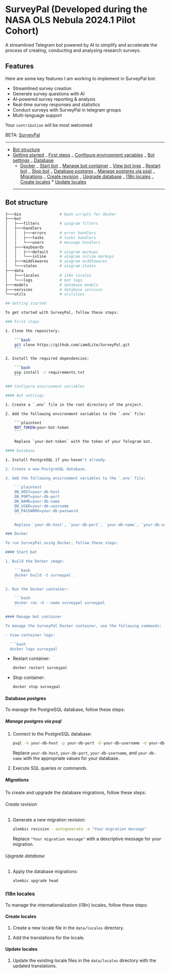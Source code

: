 # SurveyPal (Developed during the NASA OLS Nebula 2024.1 Pilot Cohort)

A streamlined Telegram bot powered by AI to simplify and accelerate the process of creating, conducting and analysing research surveys.

## Features

Here are some key features I am working to implement in SurveyPal bot:

- Streamlined survey creation
- Generate survey questions with AI
- AI-powered survey reporting & analysis
- Real-time survey responses and statistics
- Conduct surveys with SurveyPal in telegram groups
- Multi-language support

Your `contribution` will be most welcomed

BETA: [SurveyPal](https://t.me/surveypal_bot)

<hr>

- [Bot structure](#bot-structure)
- [Getting started](#getting-started)
  _ [First steps](#first-steps)
  _ [Configure environment variables](#configure-environment-variables)
  _ [Bot settings](#bot-settings)
  _ [Database](#database)
  - [Docker](#docker)
  _ [Start bot](#start-bot)
  _ [Manage bot container](#manage-bot-container)
  _ [View bot logs](#view-bot-logs)
  _ [Restart bot](#restart-bot)
  _ [Stop bot](#stop-bot)
  _ [Database postgres](#database-postgres)
  _ [Manage postgres via psql](#manage-postgres-via-psql)
  _ [Migrations](#migrations)
  _ [Create revision](#create-revision)
  _ [Upgrade database](#upgrade-database)
  _ [I18n locales](#i18n-locales)
  _ [Create locales](#create-locales) \* [Update locales](#update-locales)
  <hr>

## Bot structure

````bash
├───bin                 # bash scripts for docker
├───bot
│   ├───filters         # aiogram filters
│   ├───handlers
│   │   ├───errors      # error handlers
│   │   ├───tasks       # tasks handlers
│   │   └───users       # message handlers
│   ├───keyboards
│   │   ├───default     # aiogram markups
│   │   └───inline      # aiogram inline markups
│   ├───middlewares     # aiogram middlewares
│   └───states          # aiogram states
├───data
│   ├───locales         # i18n locales
│   └───logs            # bot logs
├───models              # database models
├───services            # database services
└───utils               # utilities

## Getting started

To get started with SurveyPal, follow these steps:

### First steps

1. Clone the repository:

    ```bash
    git clone https://github.com/iamdLite/SurveyPal.git
    ```

2. Install the required dependencies:

    ```bash
    pip install -r requirements.txt
    ```

### Configure environment variables

#### Bot settings

1. Create a `.env` file in the root directory of the project.

2. Add the following environment variables to the `.env` file:

    ```plaintext
    BOT_TOKEN=your-bot-token
    ```

    Replace `your-bot-token` with the token of your Telegram bot.

#### Database

1. Install PostgreSQL if you haven't already.

2. Create a new PostgreSQL database.

3. Add the following environment variables to the `.env` file:

    ```plaintext
    DB_HOST=your-db-host
    DB_PORT=your-db-port
    DB_NAME=your-db-name
    DB_USER=your-db-username
    DB_PASSWORD=your-db-password
    ```

    Replace `your-db-host`, `your-db-port`, `your-db-name`, `your-db-username`, and `your-db-password` with the appropriate values for your database.

### Docker

To run SurveyPal using Docker, follow these steps:

#### Start bot

1. Build the Docker image:

    ```bash
    docker build -t surveypal .
    ```

2. Run the Docker container:

    ```bash
    docker run -d --name surveypal surveypal
    ```

#### Manage bot container

To manage the SurveyPal Docker container, use the following commands:

- View container logs:

  ```bash
  docker logs surveypal
````

- Restart container:

  ```bash
  docker restart surveypal
  ```

- Stop container:

  ```bash
  docker stop surveypal
  ```

#### Database postgres

To manage the PostgreSQL database, follow these steps:

##### Manage postgres via psql

1. Connect to the PostgreSQL database:

   ```bash
   psql -h your-db-host -p your-db-port -U your-db-username -d your-db-name
   ```

   Replace `your-db-host`, `your-db-port`, `your-db-username`, and `your-db-name` with the appropriate values for your database.

2. Execute SQL queries or commands.

##### Migrations

To create and upgrade the database migrations, follow these steps:

###### Create revision

1. Generate a new migration revision:

   ```bash
   alembic revision --autogenerate -m "Your migration message"
   ```

   Replace `"Your migration message"` with a descriptive message for your migration.

###### Upgrade database

1. Apply the database migrations:

   ```bash
   alembic upgrade head
   ```

### I18n locales

To manage the internationalization (i18n) locales, follow these steps:

#### Create locales

1. Create a new locale file in the `data/locales` directory.

2. Add the translations for the locale.

#### Update locales

1. Update the existing locale files in the `data/locales` directory with the updated translations.
